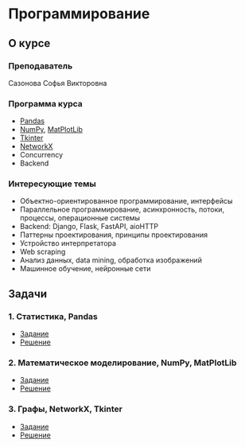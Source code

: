 # Программирование  

## О курсе

### Преподаватель
Сазонова Софья Викторовна

### Программа курса
- [Pandas](https://pandas.pydata.org/docs/)
- [NumPy](https://numpy.org/doc/stable/), [MatPlotLib](https://matplotlib.org/stable/contents.html)
- [Tkinter](https://docs.python.org/3/library/tkinter.html)
- [NetworkX](https://networkx.org/documentation/stable/reference/index.html)
- Concurrency
- Backend

### Интересующие темы
- Объектно-ориентированное программирование, интерфейсы
- Параллельное программирование, асинхронность, потоки, процессы, операционные системы
- Backend: Django, Flask, FastAPI, aioHTTP
- Паттерны проектирования, принципы проектирования
- Устройство интерпретатора
- Web scraping
- Анализ данных, data mining, обработка изображений
- Машинное обучение, нейронные сети

## Задачи

### 1. Статистика, Pandas
- [Задание](https://github.com/eugeuie/programming-practicum/blob/main/task_1_statistics_assignment.pdf)
- [Решение](https://github.com/eugeuie/programming-practicum/blob/main/task_1_statistics.py)

### 2. Математическое моделирование, NumPy, MatPlotLib
- [Задание](https://github.com/eugeuie/programming-practicum/blob/main/task_2_mathematical_modeling_assignment.pdf)
- [Решение](https://github.com/eugeuie/programming-practicum/blob/main/task_2_mathematical_modeling.py)

### 3. Графы, NetworkX, Tkinter
- [Задание](https://github.com/eugeuie/programming-practicum/blob/main/task_3_graphs_assignment.txt)
- [Решение](https://github.com/eugeuie/programming-practicum/blob/main/task_3_graphs.py)